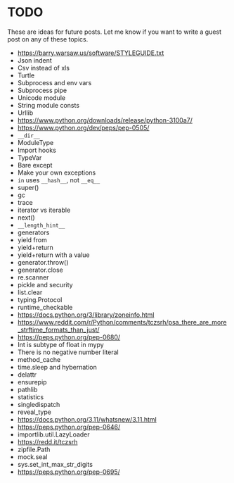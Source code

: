 # TODO

These are ideas for future posts. Let me know if you want to write a guest post on any of these topics.

+ <https://barry.warsaw.us/software/STYLEGUIDE.txt>
+ Json indent
+ Csv instead of xls
+ Turtle
+ Subprocess and env vars
+ Subprocess pipe
+ Unicode module
+ String module consts
+ Urllib
+ <https://www.python.org/downloads/release/python-3100a7/>
+ <https://www.python.org/dev/peps/pep-0505/>
+ `__dir__`
+ ModuleType
+ Import hooks
+ TypeVar
+ Bare except
+ Make your own exceptions
+ `in` uses `__hash__`, not `__eq__`
+ super()
+ gc
+ trace
+ iterator vs iterable
+ next()
+ `__length_hint__`
+ generators
+ yield from
+ yield+return
+ yield+return with a value
+ generator.throw()
+ generator.close
+ re.scanner
+ pickle and security
+ list.clear
+ typing.Protocol
+ runtime_checkable
+ <https://docs.python.org/3/library/zoneinfo.html>
+ <https://www.reddit.com/r/Python/comments/tczsrh/psa_there_are_more_strftime_formats_than_just/>
+ <https://peps.python.org/pep-0680/>
+ Int is subtype of float in mypy
+ There is no negative number literal
+ method_cache
+ time.sleep and hybernation
+ delattr
+ ensurepip
+ pathlib
+ statistics
+ singledispatch
+ reveal_type
+ <https://docs.python.org/3.11/whatsnew/3.11.html>
+ <https://peps.python.org/pep-0646/>
+ importlib.util.LazyLoader
+ <https://redd.it/tczsrh>
+ zipfile.Path
+ mock.seal
+ sys.set_int_max_str_digits
+ <https://peps.python.org/pep-0695/>
